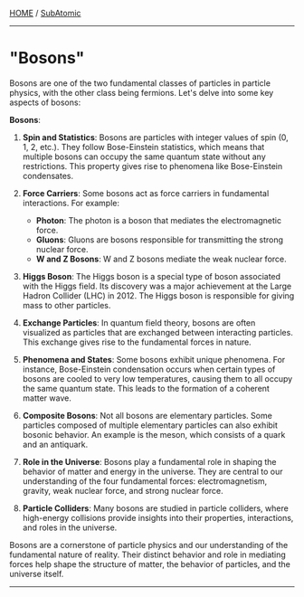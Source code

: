 [HOME](/README.md) / [SubAtomic](/assets/docs/universe/subAtomic/readme.md)    

-----------------------------    

# "Bosons"

Bosons are one of the two fundamental classes of particles in particle physics, with the other class being fermions. Let's delve into some key aspects of bosons:

**Bosons**:

1. **Spin and Statistics**: Bosons are particles with integer values of spin (0, 1, 2, etc.). They follow Bose-Einstein statistics, which means that multiple bosons can occupy the same quantum state without any restrictions. This property gives rise to phenomena like Bose-Einstein condensates.

2. **Force Carriers**: Some bosons act as force carriers in fundamental interactions. For example:
   - **Photon**: The photon is a boson that mediates the electromagnetic force.
   - **Gluons**: Gluons are bosons responsible for transmitting the strong nuclear force.
   - **W and Z Bosons**: W and Z bosons mediate the weak nuclear force.

3. **Higgs Boson**: The Higgs boson is a special type of boson associated with the Higgs field. Its discovery was a major achievement at the Large Hadron Collider (LHC) in 2012. The Higgs boson is responsible for giving mass to other particles.

4. **Exchange Particles**: In quantum field theory, bosons are often visualized as particles that are exchanged between interacting particles. This exchange gives rise to the fundamental forces in nature.

5. **Phenomena and States**: Some bosons exhibit unique phenomena. For instance, Bose-Einstein condensation occurs when certain types of bosons are cooled to very low temperatures, causing them to all occupy the same quantum state. This leads to the formation of a coherent matter wave.

6. **Composite Bosons**: Not all bosons are elementary particles. Some particles composed of multiple elementary particles can also exhibit bosonic behavior. An example is the meson, which consists of a quark and an antiquark.

7. **Role in the Universe**: Bosons play a fundamental role in shaping the behavior of matter and energy in the universe. They are central to our understanding of the four fundamental forces: electromagnetism, gravity, weak nuclear force, and strong nuclear force.

8. **Particle Colliders**: Many bosons are studied in particle colliders, where high-energy collisions provide insights into their properties, interactions, and roles in the universe.

Bosons are a cornerstone of particle physics and our understanding of the fundamental nature of reality. Their distinct behavior and role in mediating forces help shape the structure of matter, the behavior of particles, and the universe itself.     

--------------------------        







